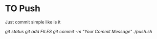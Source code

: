 # TO Push

Just commit simple like is it

*git status*
*git add FILES*
*git commit -m "Your Commit Message"*
*./push.sh*